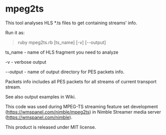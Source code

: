 mpeg2ts
=======

This tool analyses HLS *.ts files to get containing streams' info.

Run it as:
> ruby mpeg2ts.rb [ts_name] [-v] [--output]

ts_name - name of HLS fragment you need to analyze 

-v - verbose output

--output - name of output directory for PES packets info.

Packets info includes all PES packets for all streams of current transport stream.

See also output examples in Wiki.


This code was used during MPEG-TS streaming feature set development (https://wmspanel.com/nimble/mpeg2ts) in Nimble Streamer media server (https://wmspanel.com/nimble).


This product is released under MIT license.
